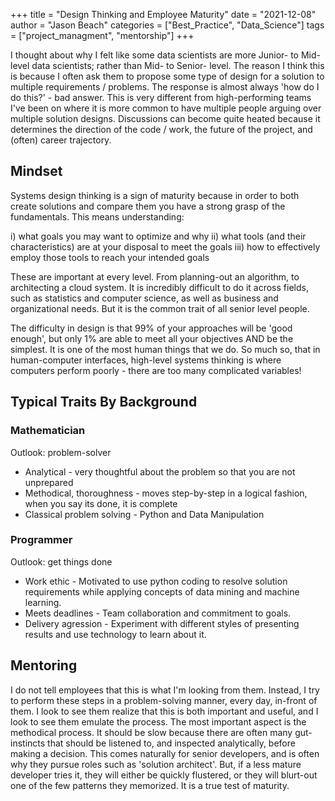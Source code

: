 
+++
title = "Design Thinking and Employee Maturity"
date = "2021-12-08"
author = "Jason Beach"
categories = ["Best_Practice", "Data_Science"]
tags = ["project_managment", "mentorship"]
+++


I thought about why I felt like some data scientists are more Junior- to Mid- level data scientists; rather than Mid- to Senior- level.  The reason I think this is because I often ask them to propose some type of design for a solution to multiple requirements / problems.  The response is almost always 'how do I do this?' - bad answer.  This is very different from high-performing teams I've been on where it is more common to have multiple people arguing over multiple solution designs.  Discussions can become quite heated because it determines the direction of the code / work, the future of the project, and (often) career trajectory.


## Mindset

Systems design thinking is a sign of maturity because in order to both create solutions and compare them you have a strong grasp of the fundamentals.  This means understanding: 

i) what goals you may want to optimize and why
ii) what tools (and their characteristics) are at your disposal to meet the goals
iii) how to effectively employ those tools to reach your intended goals

These are important at every level.  From planning-out an algorithm, to architecting a cloud system.  It is incredibly difficult to do it across fields, such as statistics and computer science, as well as business and organizational needs.  But it is the common trait of all senior level people.

The difficulty in design is that 99% of your approaches will be 'good enough', but only 1% are able to meet all your objectives AND be the simplest.  It is one of the most human things that we do.  So much so, that in human-computer interfaces, high-level systems thinking is where computers perform poorly - there are too many complicated variables!


## Typical Traits By Background

### Mathematician

Outlook: problem-solver

* Analytical - very thoughtful about the problem so that you are not unprepared
* Methodical, thoroughness - moves step-by-step in a logical fashion, when you say its done, it is complete
* Classical problem solving - Python and Data Manipulation

### Programmer

Outlook: get things done

* Work ethic - Motivated to use python coding to resolve solution requirements while applying concepts of data mining and machine learning.
* Meets deadlines - Team collaboration and commitment to goals.
* Delivery agression - Experiment with different styles of presenting results and use technology to learn about it.


## Mentoring

I do not tell employees that this is what I'm looking from them.  Instead, I try to perform these steps in a problem-solving manner, every day, in-front of them.  I look to see them realize that this is both important and useful, and I look to see them emulate the process.  The most important aspect is the methodical process.  It should be slow because there are often many gut-instincts that should be listened to, and inspected analytically, before making a decision.  This comes naturally for senior developers, and is often why they pursue roles such as 'solution architect'.  But, if a less mature developer tries it, they will either be quickly flustered, or they will blurt-out one of the few patterns they memorized.  It is a true test of maturity.

